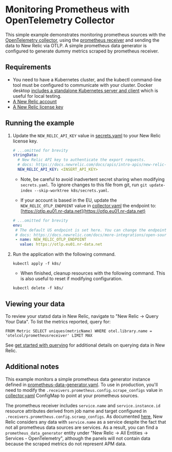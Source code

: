 # Monitoring Prometheus with OpenTelemetry Collector

This simple example demonstrates monitoring prometheus sources with the [OpenTelemetry collector](https://opentelemetry.io/docs/collector/), using the [prometheus receiver](https://github.com/open-telemetry/opentelemetry-collector-contrib/tree/main/receiver/prometheusreceiver) and sending the data to New Relic via OTLP. A simple prometheus data generator is configured to generate dummy metrics scraped by prometheus receiver.

## Requirements

* You need to have a Kubernetes cluster, and the kubectl command-line tool must be configured to communicate with your cluster. Docker desktop [includes a standalone Kubernetes server and client](https://docs.docker.com/desktop/kubernetes/) which is useful for local testing.
* [A New Relic account](https://one.newrelic.com/)
* [A New Relic license key](https://docs.newrelic.com/docs/apis/intro-apis/new-relic-api-keys/#license-key)

## Running the example

1. Update the `NEW_RELIC_API_KEY` value in [secrets.yaml](./k8s/secrets.yaml) to your New Relic license key.

    ```yaml
    # ...omitted for brevity
    stringData:
      # New Relic API key to authenticate the export requests.
      # docs: https://docs.newrelic.com/docs/apis/intro-apis/new-relic-api-keys/#license-key
      NEW_RELIC_API_KEY: <INSERT_API_KEY>
    ```
   
    * Note, be careful to avoid inadvertent secret sharing when modifying `secrets.yaml`. To ignore changes to this file from git, run `git update-index --skip-worktree k8s/secrets.yaml`.

    * If your account is based in the EU, update the `NEW_RELIC_OTLP_ENDPOINT` value in [collector.yaml](./k8s/collector.yaml) the endpoint to: [https://otlp.eu01.nr-data.net](https://otlp.eu01.nr-data.net)

    ```yaml
    # ...omitted for brevity
   env:
     # The default US endpoint is set here. You can change the endpoint and port based on your requirements if needed.
     # docs: https://docs.newrelic.com/docs/more-integrations/open-source-telemetry-integrations/opentelemetry/best-practices/opentelemetry-otlp/#configure-endpoint-port-protocol
     - name: NEW_RELIC_OTLP_ENDPOINT
       value: https://otlp.eu01.nr-data.net
    ```

2. Run the application with the following command.

    ```shell
    kubectl apply -f k8s/
    ```
   
   * When finished, cleanup resources with the following command. This is also useful to reset if modifying configuration.

   ```shell
   kubectl delete -f k8s/
   ```

## Viewing your data

To review your statsd data in New Relic, navigate to "New Relic -> Query Your Data". To list the metrics reported, query for:

```
FROM Metric SELECT uniques(metricName) WHERE otel.library.name = 'otelcol/prometheusreceiver' LIMIT MAX
```

See [get started with querying](https://docs.newrelic.com/docs/query-your-data/explore-query-data/get-started/introduction-querying-new-relic-data/) for additional details on querying data in New Relic.

## Additional notes

This example monitors a simple prometheus data generator instance defined in [prometheus-data-generator.yaml](./k8s/prometheus-data-generator.yaml). To use in production, you'll need to modify the `.receivers.prometheus.config.scrape_configs` value in [collector.yaml](k8s/collector.yaml) ConfigMap to point at your prometheus sources.

The prometheus receiver includes `service.name` and `service.instance.id` resource attributes derived from job name and target configured in `.receivers.prometheus.config.scraep_configs`. As documented [here](https://docs.newrelic.com/docs/more-integrations/open-source-telemetry-integrations/opentelemetry/best-practices/opentelemetry-best-practices-resources/#services), New Relic considers any data with `service.name` as a service despite the fact that not all prometheus data sources are services. As a result, you can find a `prometheus_data_generator` entity under "New Relic -> All Entities -> Services - OpenTelemetry", although the panels will not contain data because the scraped metrics do not represent APM data.
